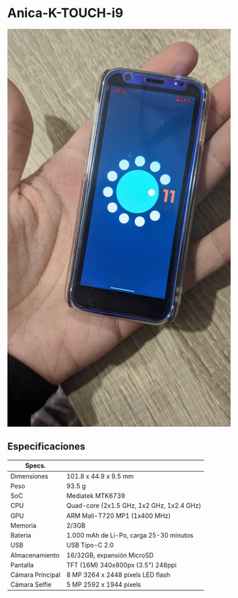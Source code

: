 # Anica-K-TOUCH-i9
 <img src="i9.jpg">

## Especificaciones
| Specs.              |                                            |
| ------------------- | -------------------------------------------|
| Dimensiones         | 101.8 x 44.9 x 9.5 mm                      |
| Peso                | 93.5 g                                     |
| SoC                 | Mediatek MTK6739                           |
| CPU                 | Quad-core (2x1.5 GHz, 1x2 GHz, 1x2.4 GHz)  |
| GPU                 | ARM Mali-T720 MP1 (1x400 MHz)              |
| Memoria             | 2/3GB                                      |
| Bateria             | 1.000 mAh de Li-Po,   carga 25-30 minutos  |
| USB                 | USB Tipo-C 2.0                             |
| Almacenamiento      | 16/32GB, expansión MicroSD                 |
| Pantalla            | TFT (16M) 340x800px (3.5") 248ppi         |
| Cámara Principal    | 8 MP 3264 x 2448 pixels LED flash          |
| Cámara Selfie       | 5 MP 2592 x 1944 pixels                    |



